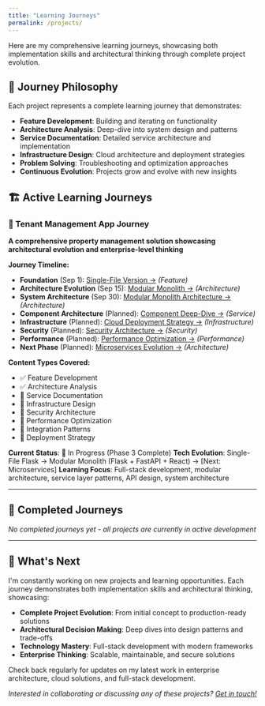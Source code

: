 ```yaml
---
title: "Learning Journeys"
permalink: /projects/
---
```


Here are my comprehensive learning journeys, showcasing both implementation skills and architectural thinking through complete project evolution.

## 🎯 Journey Philosophy

Each project represents a complete learning journey that demonstrates:

- **Feature Development**: Building and iterating on functionality
- **Architecture Analysis**: Deep-dive into system design and patterns  
- **Service Documentation**: Detailed service architecture and implementation
- **Infrastructure Design**: Cloud architecture and deployment strategies
- **Problem Solving**: Troubleshooting and optimization approaches
- **Continuous Evolution**: Projects grow and evolve with new insights

## 🏗️ Active Learning Journeys

### 🔹 Tenant Management App Journey
**A comprehensive property management solution showcasing architectural evolution and enterprise-level thinking**

**Journey Timeline:**
- **Foundation** (Sep 1): [Single-File Version →](/learning/full-stack%20development/python/tenant-management-app-singlefile/) *(Feature)*
- **Architecture Evolution** (Sep 15): [Modular Monolith →](/learning/architecture/tenant-management-modular-monolith/) *(Architecture)*
- **System Architecture** (Sep 30): [Modular Monolith Architecture →](/learning/architecture/tenant-management-system-architecture/) *(Architecture)*
- **Component Architecture** (Planned): [Component Deep-Dive →](/learning/architecture/tenant-management-component-architecture/) *(Service)*
- **Infrastructure** (Planned): [Cloud Deployment Strategy →](/learning/infrastructure/cloud/tenant-management-deployment/) *(Infrastructure)*
- **Security** (Planned): [Security Architecture →](/learning/security/tenant-management-security-design/) *(Security)*
- **Performance** (Planned): [Performance Optimization →](/learning/performance/tenant-management-optimization/) *(Performance)*
- **Next Phase** (Planned): [Microservices Evolution →](/learning/architecture/tenant-management-microservices/) *(Architecture)*

**Content Types Covered:**
- ✅ Feature Development
- ✅ Architecture Analysis
- 🚧 Service Documentation
- 🚧 Infrastructure Design
- 🚧 Security Architecture
- 🚧 Performance Optimization
- 🚧 Integration Patterns
- 🚧 Deployment Strategy

**Current Status**: 🚧 In Progress (Phase 3 Complete)
**Tech Evolution**: Single-File Flask → Modular Monolith (Flask + FastAPI + React) → [Next: Microservices]
**Learning Focus**: Full-stack development, modular architecture, service layer patterns, API design, system architecture

---

## 🎯 Completed Journeys

*No completed journeys yet - all projects are currently in active development*

---

## 🚀 What's Next

I'm constantly working on new projects and learning opportunities. Each journey demonstrates both implementation skills and architectural thinking, showcasing:

- **Complete Project Evolution**: From initial concept to production-ready solutions
- **Architectural Decision Making**: Deep dives into design patterns and trade-offs
- **Technology Mastery**: Full-stack development with modern frameworks
- **Enterprise Thinking**: Scalable, maintainable, and secure solutions

Check back regularly for updates on my latest work in enterprise architecture, cloud solutions, and full-stack development.

*Interested in collaborating or discussing any of these projects? [Get in touch!](/about/)*

